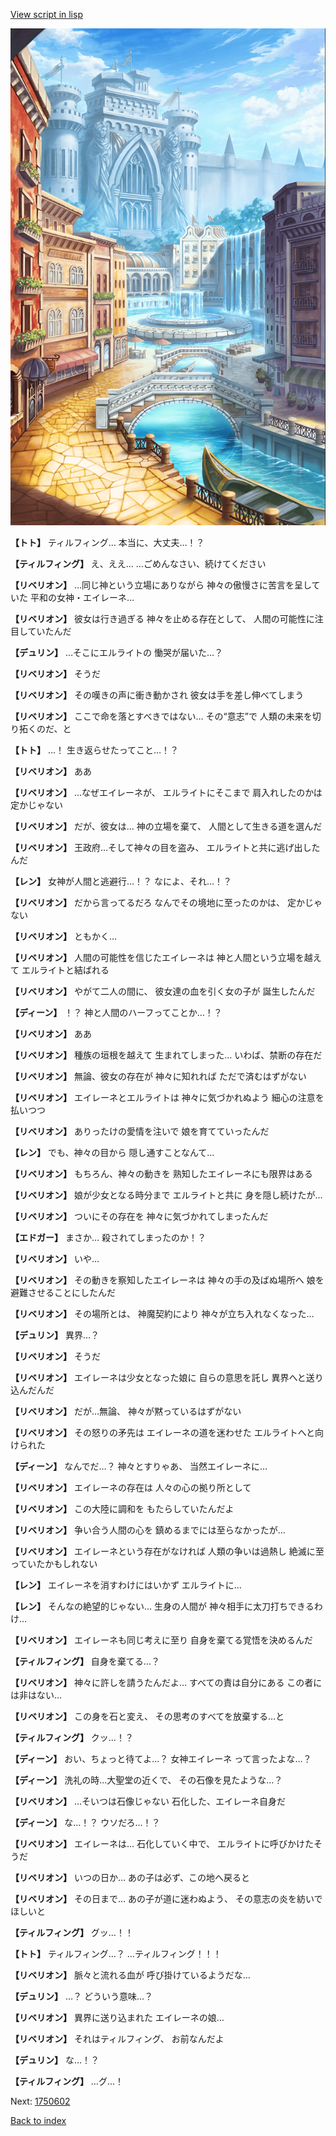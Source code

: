 [View script in lisp](../scripts/1750502.txt)

![006_town.png](../images/backgrounds/006_town.png)

**【トト】**
ティルフィング…
本当に、大丈夫…！？

**【ティルフィング】**
え、ええ…
…ごめんなさい、続けてください

**【リベリオン】**
…同じ神という立場にありながら
神々の傲慢さに苦言を呈していた
平和の女神・エイレーネ…

**【リベリオン】**
彼女は行き過ぎる
神々を止める存在として、
人間の可能性に注目していたんだ

**【デュリン】**
…そこにエルライトの
慟哭が届いた…？

**【リベリオン】**
そうだ

**【リベリオン】**
その嘆きの声に衝き動かされ
彼女は手を差し伸べてしまう

**【リベリオン】**
ここで命を落とすべきではない…
その“意志”で
人類の未来を切り拓くのだ、と

**【トト】**
…！
生き返らせたってこと…！？

**【リベリオン】**
ああ

**【リベリオン】**
…なぜエイレーネが、
エルライトにそこまで
肩入れしたのかは定かじゃない

**【リベリオン】**
だが、彼女は…
神の立場を棄て、
人間として生きる道を選んだ

**【リベリオン】**
王政府…そして神々の目を盗み、
エルライトと共に逃げ出したんだ

**【レン】**
女神が人間と逃避行…！？
なによ、それ…！？

**【リベリオン】**
だから言ってるだろ
なんでその境地に至ったのかは、
定かじゃない

**【リベリオン】**
ともかく…

**【リベリオン】**
人間の可能性を信じたエイレーネは
神と人間という立場を越えて
エルライトと結ばれる

**【リベリオン】**
やがて二人の間に、
彼女達の血を引く女の子が
誕生したんだ

**【ディーン】**
！？
神と人間のハーフってことか…！？

**【リベリオン】**
ああ

**【リベリオン】**
種族の垣根を越えて
生まれてしまった…
いわば、禁断の存在だ

**【リベリオン】**
無論、彼女の存在が
神々に知れれば
ただで済むはずがない

**【リベリオン】**
エイレーネとエルライトは
神々に気づかれぬよう
細心の注意を払いつつ

**【リベリオン】**
ありったけの愛情を注いで
娘を育てていったんだ

**【レン】**
でも、神々の目から
隠し通すことなんて…

**【リベリオン】**
もちろん、神々の動きを
熟知したエイレーネにも限界はある

**【リベリオン】**
娘が少女となる時分まで
エルライトと共に
身を隠し続けたが…

**【リベリオン】**
ついにその存在を
神々に気づかれてしまったんだ

**【エドガー】**
まさか…
殺されてしまったのか！？

**【リベリオン】**
いや…

**【リベリオン】**
その動きを察知したエイレーネは
神々の手の及ばぬ場所へ
娘を避難させることにしたんだ

**【リベリオン】**
その場所とは、
神魔契約により
神々が立ち入れなくなった…

**【デュリン】**
異界…？

**【リベリオン】**
そうだ

**【リベリオン】**
エイレーネは少女となった娘に
自らの意思を託し
異界へと送り込んだんだ

**【リベリオン】**
だが…無論、
神々が黙っているはずがない

**【リベリオン】**
その怒りの矛先は
エイレーネの道を迷わせた
エルライトへと向けられた

**【ディーン】**
なんでだ…？
神々とすりゃあ、
当然エイレーネに…

**【リベリオン】**
エイレーネの存在は
人々の心の拠り所として

**【リベリオン】**
この大陸に調和を
もたらしていたんだよ

**【リベリオン】**
争い合う人間の心を
鎮めるまでには至らなかったが…

**【リベリオン】**
エイレーネという存在がなければ
人類の争いは過熱し
絶滅に至っていたかもしれない

**【レン】**
エイレーネを消すわけにはいかず
エルライトに…

**【レン】**
そんなの絶望的じゃない…
生身の人間が
神々相手に太刀打ちできるわけ…

**【リベリオン】**
エイレーネも同じ考えに至り
自身を棄てる覚悟を決めるんだ

**【ティルフィング】**
自身を棄てる…？

**【リベリオン】**
神々に許しを請うたんだよ…
すべての責は自分にある
この者には非はない…

**【リベリオン】**
この身を石と変え、
その思考のすべてを放棄する…と

**【ティルフィング】**
クッ…！？

**【ディーン】**
おい、ちょっと待てよ…？
女神エイレーネ
って言ったよな…？

**【ディーン】**
洗礼の時…大聖堂の近くで、
その石像を見たような…？

**【リベリオン】**
…そいつは石像じゃない
石化した、エイレーネ自身だ

**【ディーン】**
な…！？
ウソだろ…！？

**【リベリオン】**
エイレーネは…
石化していく中で、
エルライトに呼びかけたそうだ

**【リベリオン】**
いつの日か…
あの子は必ず、この地へ戻ると

**【リベリオン】**
その日まで…
あの子が道に迷わぬよう、
その意志の炎を紡いでほしいと

**【ティルフィング】**
グッ…！！

**【トト】**
ティルフィング…？
…ティルフィング！！！

**【リベリオン】**
脈々と流れる血が
呼び掛けているようだな…

**【デュリン】**
…？
どういう意味…？

**【リベリオン】**
異界に送り込まれた
エイレーネの娘…

**【リベリオン】**
それはティルフィング、
お前なんだよ

**【デュリン】**
な…！？

**【ティルフィング】**
…グ…！


Next: [1750602](1750602.md)

[Back to index](index.md)

